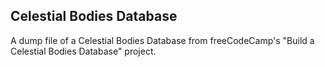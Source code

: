 ## Celestial Bodies Database

A dump file of a Celestial Bodies Database from freeCodeCamp's "Build a Celestial Bodies Database" project.
